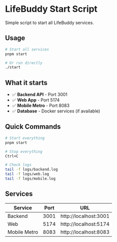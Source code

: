 # LifeBuddy Start Script

Simple script to start all LifeBuddy services.

## Usage

```bash
# Start all services
pnpm start

# Or run directly
./start
```

## What it starts

- ✅ **Backend API** - Port 3001
- ✅ **Web App** - Port 5174  
- ✅ **Mobile Metro** - Port 8083
- ✅ **Database** - Docker services (if available)

## Quick Commands

```bash
# Start everything
pnpm start

# Stop everything  
Ctrl+C

# Check logs
tail -f logs/backend.log
tail -f logs/web.log  
tail -f logs/mobile.log
```

## Services

| Service | Port | URL |
|---------|------|-----|
| Backend | 3001 | http://localhost:3001 |
| Web | 5174 | http://localhost:5174 |
| Mobile Metro | 8083 | http://localhost:8083 | 